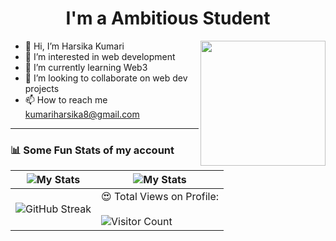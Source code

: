 <h1 align="center">I'm a Ambitious Student</h1>

<img src="https://media.giphy.com/media/HzPtbOKyBoBFsK4hyc/giphy.gif?cid=790b7611e7tvmy0m6q9cfjtbytvdbtp9qvz2zglmh06kcypw&ep=v1_gifs_search&rid=giphy.gif&ct=g" width="200" align="right">

- 👋 Hi, I’m Harsika Kumari
- 👀 I’m interested in web development
- 🌱 I’m currently learning Web3
- 💞️ I’m looking to collaborate on web dev projects
- 📫 How to reach me kumariharsika8@gmail.com

---
  ### 📊 Some Fun Stats of my account

| ![My Stats](https://github-readme-stats.vercel.app/api?username=harsikakumari&theme=midnight-purple) | ![My Stats](https://github-readme-stats.vercel.app/api/top-langs/?username=harsikakumari&theme=midnight-purple) |
| ---------------------------------------------------------------------------------------------------------------------------- | ---------------------------------------------------------------------------------------------------------------- |
| ![GitHub Streak](https://github-readme-streak-stats.herokuapp.com/?user=harsikakumari&theme=vision-friendly-dark) | 😍 Total Views on Profile:<br><br> ![Visitor Count](https://profile-counter.glitch.me/harsikakumari/count.svg)  |


<!--- 
<img src="[[https://media.giphy.com/media/M9gbBd9nbDrOTu1Mqx/giphy.gif](https://media.giphy.com/media/L1R1tvI9svkIWwpVYr/giphy.gif)](https://media.giphy.com/media/u2pmTWUi0MXjyrMaVj/giphy.gif)" width="150" align="right">

HarsikaKumari/HarsikaKumari is a ✨ special ✨ repository because its `README.md` (this file) appears on your GitHub profile.
You can click the Preview link to take a look at your changes.
--->

